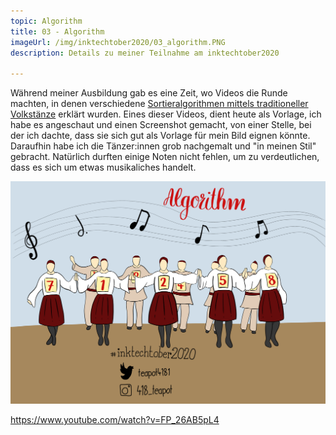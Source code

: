 ```yaml
---
topic: Algorithm
title: 03 - Algorithm
imageUrl: /img/inktechtober2020/03_algorithm.PNG
description: Details zu meiner Teilnahme am inktechtober2020

---
```


Während meiner Ausbildung gab es eine Zeit, wo Videos die Runde machten, in denen verschiedene [Sortieralgorithmen mittels traditioneller Volkstänze](https://www.youtube.com/user/AlgoRythmics) erklärt wurden. Eines dieser Videos, dient heute als Vorlage, ich habe es angeschaut und einen Screenshot gemacht, von einer Stelle, bei der ich dachte, dass sie sich gut als Vorlage für mein Bild eignen könnte. Daraufhin habe ich die Tänzer:innen grob nachgemalt und "in meinen Stil" gebracht. Natürlich durften einige Noten nicht fehlen, um zu verdeutlichen, dass es sich um etwas musikaliches handelt.

![03 Algorithm](/img/inktechtober2020/03_algorithm.PNG)

https://www.youtube.com/watch?v=FP_26AB5pL4
